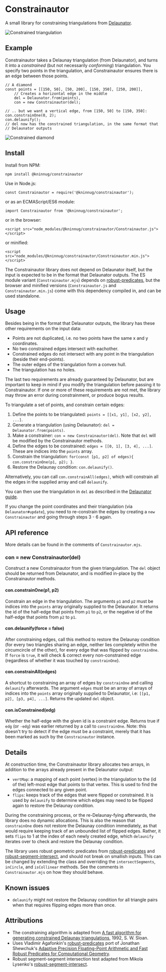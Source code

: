 Constrainautor
==============

A small library for constraining triangulations from [Delaunator](https://github.com/mapbox/delaunator).

![Constrained triangulation](strain.png)

Example
-------

Constrainautor takes a Delaunay triangulation (from Delaunator), and turns it
into a *constrained* (but not necessarily *conforming*) triangulation. You
specify two points in the triangulation, and Constrainautor ensures there is an
edge between those points.

	// A diamond
	const points = [[150, 50], [50, 200], [150, 350], [250, 200]],
		// Creates a horizontal edge in the middle
		del = Delaunator.from(points),
		con = new Constrainautor(del);
	
	// .. but we want a vertical edge, from [150, 50] to [150, 350]:
	con.constrainOne(0, 2);
	con.delaunify();
	// del now has the constrained triangulation, in the same format that
	// Delaunator outputs

![Constrained diamond](diamond.png)

Install
-------

Install from NPM:

	npm install @kninnug/constrainautor
	
Use in Node.js:

	const Constrainautor = require('@kninnug/constrainautor');
	
or as an ECMAScript/ES6 module:

	import Constrainautor from '@kninnug/constrainautor';

or in the browser:

	<script src="node_modules/@kninnug/constrainautor/Constrainautor.js"></script>

or minified:

	<script src="node_modules/@kninnug/constrainautor/Constrainautor.min.js"></script>

The Constrainautor library does not depend on Delaunator itself, but the input
is expected to be in the format that Delaunator outputs. The ES module variant
(`Constrainautor.mjs`) depends on
[robust-predicates](https://www.npmjs.com/package/robust-predicates), but the
browser and minified versions (`Constrainautor.js` and `Constrainautor.min.js`)
come with this dependency compiled in, and can be used standalone.

Usage
-----

Besides being in the format that Delaunator outputs, the library has these other
requirements on the input data:

- Points are not duplicated, i.e. no two points have the same x and y coordinates.
- No two constrained edges intersect with eachother.
- Constrained edges do not intersect with any point in the triangulation (beside
  their end-points).
- The outer edges of the triangulation form a convex hull.
- The triangulation has no holes.

The last two requirements are already guaranteed by Delaunator, but are 
important to keep in mind if you modify the triangulation before passing it to
Constrainautor. If one or more of these requirements are not met, the library
may throw an error during constrainment, or produce bogus results.
  
To triangulate a set of points, and constrain certain edges:

1. Define the points to be triangulated: `points = [[x1, y1], [x2, y2], ...]`.
2. Generate a triangulation (using Delaunator): `del = Delaunator.from(points)`.
3. Make a constrainer: `con = new Constrainautor(del)`. Note that `del` will be
   modified by the Constrainautor methods.
4. Define the edges to be constrained: `edges = [[0, 1], [3, 4], ...]`. These are
   indices into the `points` array.
5. Constrain the triangulation: `for(const [p1, p2] of edges){ con.constrainOne(p1, p2); }`.
6. Restore the Delaunay condition: `con.delaunify()`.

Alternatively, you can call `con.constrainAll(edges)`, which will constrain all
the edges in the supplied array and call `delaunify`.

You can then use the triangulation in `del` as described in the [Delaunator
guide](https://mapbox.github.io/delaunator/).

If you change the point coordinates and their triangulation (via `Delaunator#update`),
you need to re-constrain the edges by creating a `new Constrainautor` and going
through steps 3 - 6 again.

API reference
-------------

More details can be found in the comments of `Constrainautor.mjs`.

### con = new Constrainautor(del)

Construct a new Constrainautor from the given triangulation. The `del` object
should be returned from Delaunator, and is modified in-place by the 
Constrainautor methods.

#### con.constrainOne(p1, p2)

Constrain an edge in the triangulation. The arguments `p1` and `p2` must be
indices into the `points` array originally supplied to the Delaunator. It 
returns the id of the half-edge that points from `p1` to `p2`, or the negative
id of the half-edge that points from `p2` to `p1`.

#### con.delaunify(force = false)

After constraining edges, call this method to restore the Delaunay condition
(for every two triangles sharing an edge, neither lies completely within the
circumcircle of the other), for every edge that was flipped by `constrainOne`.
If `force` is `true`, it will check & correct every non-constrained edge
(regardless of whether it was touched by `constrainOne`).

#### con.constrainAll(edges)

A shortcut to constraining an array of edges by `constrainOne` and calling
`delaunify` afterwards. The argument `edges` must be an array of arrays of 
indices into the `points` array originally supplied to Delaunator, i.e:
`[[p1, p2], [p3, p4], ...]`. Returns the updated `del` object.

#### con.isConstrained(edg)

Whether the half-edge with the given id is a constraint edge. Returns true if
`edg` (or `-edg`) was earlier returned by a call to `constrainOne`. Note: this
doesn't try to detect if the edge must be a constraint, merely that it has been
marked as such by the `Constrainautor` instance.

Details
-------

At construction time, the Constrainautor library allocates two arrays, in 
addition to the arrays already present in the Delaunator output:

- `vertMap`: a mapping of each point (vertex) in the triangulation to the (id of
  the) left-most edge that points to that vertex. This is used to find the edges
  connected to any given point.
- `flips`: keeps track of the edges that were flipped or constrained. It is used
  by `delaunify` to determine which edges may need to be flipped again to 
  restore the Delaunay condition.
  
During the constraining process, or the re-Delaunay-fying afterwards, the 
library does no dynamic allocations. This is also the reason that `constrainOne`
does not restore the Delaunay condition immediately, as that would require 
keeping track of an unbounded list of flipped edges. Rather, it sets `flips` to
1 at the index of each newly created edge, which `delaunify` iterates over to
check and restore the Delaunay condition.

The library uses robust geometric predicates from
[robust-predicates](https://github.com/mourner/robust-predicates) and
[robust-segment-intersect](https://github.com/mikolalysenko/robust-segment-intersect),
and should not break on smallish inputs. This can be changed by extending the
class and overriding the `intersectSegments`, `inCircle`, and `isCollinear`
methods. See the comments in `Constrainautor.mjs` on how they should behave.

Known issues
------------

- `delaunify` might not restore the Delaunay condition for all triangle pairs
  when that requires flipping edges more than once.

Attributions
------------

- The constraining algorithm is adapted from [A fast algorithm for generating constrained Delaunay triangulations](https://www.newcastle.edu.au/__data/assets/pdf_file/0019/22519/23_A-fast-algortithm-for-generating-constrained-Delaunay-triangulations.pdf), 1992, S. W. Sloan.
- Uses Vladimir Agafonkin's [robust-predicates](https://github.com/mourner/robust-predicates) port
  of Jonathan Shewchuk's [Adaptive Precision Floating-Point Arithmetic and Fast Robust Predicates
  for Computational Geometry](http://www.cs.cmu.edu/~quake/robust.html).
- Robust segment-segment intersection test adapted from Mikola Lysenko's
  [robust-segment-intersect](https://github.com/mikolalysenko/robust-segment-intersect).
